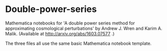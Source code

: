# Double-power-series
Mathematica notebooks for 'A double power series method for approximating cosmological perturbations' by Andrew J. Wren and Karim A. Malik.  (Available at http://arxiv.org/abs/1603.07577 .)

The three files all use the same basic Mathematica notebook template.
